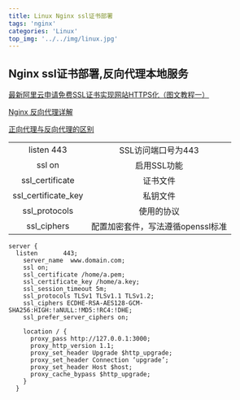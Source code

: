 ```yaml
---
title: Linux Nginx ssl证书部署
tags: 'nginx'
categories: 'Linux'
top_img: '../../img/linux.jpg'
---
```


## Nginx ssl证书部署,反向代理本地服务


<a href="https://yq.aliyun.com/articles/637307" target="_blank">最新阿里云申请免费SSL证书实现网站HTTPS化（图文教程一）</a>

<a href="https://juejin.im/entry/57fb07b0816dfa0056c0ada8" target="_blank">Nginx 反向代理详解</a>

<a href="https://www.jianshu.com/p/208c02c9dd1d" target="_blank">正向代理与反向代理的区别</a>

<table><tbody><tr><td align="center">listen 443</td><td align="center">SSL访问端口号为443</td></tr><tr><td align="center">ssl on</td><td align="center">启用SSL功能</td></tr><tr><td align="center">ssl_certificate</td><td align="center">证书文件</td></tr><tr><td align="center">ssl_certificate_key</td><td align="center">私钥文件</td></tr><tr><td align="center">ssl_protocols</td><td align="center">使用的协议</td></tr><tr><td align="center">ssl_ciphers</td><td align="center">配置加密套件，写法遵循openssl标准</td></tr></tbody></table>

```
server {
  listen       443;
    server_name  www.domain.com;
    ssl on;
    ssl_certificate /home/a.pem;
    ssl_certificate_key /home/a.key;
    ssl_session_timeout 5m;
    ssl_protocols TLSv1 TLSv1.1 TLSv1.2;
    ssl_ciphers ECDHE-RSA-AES128-GCM-SHA256:HIGH:!aNULL:!MD5:!RC4:!DHE;
    ssl_prefer_server_ciphers on;
  
    location / {
      proxy_pass http://127.0.0.1:3000;
      proxy_http_version 1.1;
      proxy_set_header Upgrade $http_upgrade;
      proxy_set_header Connection ‘upgrade’;
      proxy_set_header Host $host;
      proxy_cache_bypass $http_upgrade;
    }
  }
```
